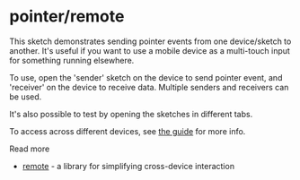 # pointer/remote

This sketch demonstrates sending pointer events from one device/sketch to another. It's useful if you want to use a mobile device as a multi-touch input for something running elsewhere.

To use, open the 'sender' sketch on the device to send pointer event, and 'receiver' on the device to receive data. Multiple senders and receivers can be used.

It's also possible to test by opening the sketches in different tabs.

To access across different devices, see [the guide](https://ixfx.fun/reference/websockets/) for more info.

Read more
* [remote](https://github.com/clinth/remote) - a library for simplifying cross-device interaction